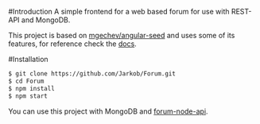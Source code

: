 #Introduction
A simple frontend for a web based forum for use with REST-API and MongoDB.

This project is based on [mgechev/angular-seed](https://github.com/mgechev/angular-seed) and uses some of its features, for reference check the [docs](https://github.com/mgechev/angular-seed/wiki).

#Installation
```bash
$ git clone https://github.com/Jarkob/Forum.git
$ cd Forum
$ npm install
$ npm start
```

You can use this project with MongoDB and [forum-node-api](https://github.com/Jarkob/forum-node-api).
